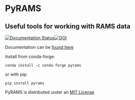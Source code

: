 # PyRAMS 
## Useful tools for working with RAMS data

[![Documentation Status](https://readthedocs.org/projects/pyrams/badge/?version=stable)](https://pyrams.readthedocs.io/en/stable/?badge=stable)[![DOI](https://zenodo.org/badge/176599749.svg)](https://zenodo.org/badge/latestdoi/176599749)



Documentation can be [found here](https://pyrams.readthedocs.io/en/stable)

Install from conda-forge:
```
conda install -c conda-forge pyrams
```

or with pip:
```
pip install pyrams
``` 
PyRAMS is distributed under an [MIT License](LICENSE)
